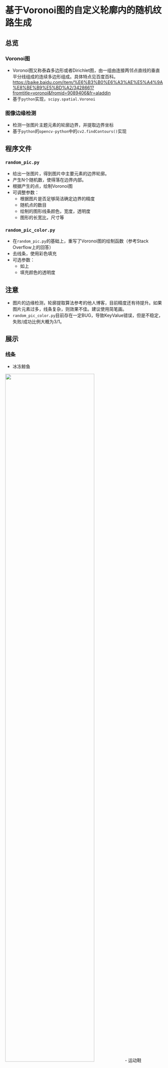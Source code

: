 # 基于Voronoi图的自定义轮廓内的随机纹路生成
## 总览
### Voronoi图
- Voronoi图又称泰森多边形或者Dirichlet图，由一组由连接两邻点直线的垂直平分线组成的连续多边形组成。具体特点见百度百科。
https://baike.baidu.com/item/%E6%B3%B0%E6%A3%AE%E5%A4%9A%E8%BE%B9%E5%BD%A2/3428661?fromtitle=voronoi&fromid=9089406&fr=aladdin
- 基于`python`实现，`scipy.spatial.Voronoi`
### 图像边缘检测
- 检测一张图片主题元素的轮廓边界，并提取边界坐标
- 基于`python`的`opencv-python`中的`cv2.findContours()`实现
## 程序文件
### `random_pic.py`
- 给出一张图片，得到图片中主要元素的边界轮廓。
- 产生N个随机数，使得落在边界内部。
- 根据产生的点，绘制Voronoi图
- 可调整参数：
  - 根据图片是否足够简洁确定边界的精度
  - 随机点的数目
  - 绘制的图形线条颜色，宽度，透明度
  - 图形的长宽比，尺寸等
### `random_pic_color.py`
- 在`random_pic.py`的基础上，重写了Voronoi图的绘制函数（参考Stack Overflow上的回答）
- 去线条，使用彩色填充
- 可选参数：
  - 如上
  - 填充颜色的透明度
## 注意
- 图片的边缘检测，轮廓提取算法参考的他人博客，目前精度还有待提升。如果图片元素过多，线条复杂，则效果不佳。建议使用简笔画。
- `random_pic_color.py`目前存在一定BUG，导致KeyValue错误，但是不稳定，失败/成功比例大概为3/1。

## 展示
### 线条
- 冰冻鲸鱼
<img src="https://frozenwhale.oss-cn-beijing.aliyuncs.com/img/voronoi鲸鱼.png" width=75%/>
- 运动鞋
<img src="https://frozenwhale.oss-cn-beijing.aliyuncs.com/img/voronoi运动鞋.png" width=75%/>
- 红色高跟鞋
<img src="https://frozenwhale.oss-cn-beijing.aliyuncs.com/img/voronoi高跟鞋.png" width=75%/>
### 色块填充
- 运动鞋
<img src="https://frozenwhale.oss-cn-beijing.aliyuncs.com/img/color_运动鞋.png" width=75%/>
- 埃菲尔铁塔
<img src="https://frozenwhale.oss-cn-beijing.aliyuncs.com/img/color_艾菲尔铁塔.png" width=75%/>
- 奇怪的帽子
<img src="https://frozenwhale.oss-cn-beijing.aliyuncs.com/img/color_帽子.png" width=75%/>
- 彩色高跟鞋
<img src="https://frozenwhale.oss-cn-beijing.aliyuncs.com/img/color_鞋子.png" width=75%/>